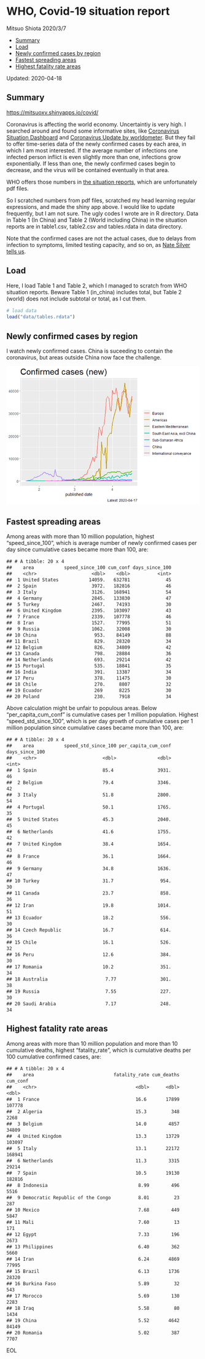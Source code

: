 WHO, Covid-19 situation report
================
Mitsuo Shiota
2020/3/7

  - [Summary](#summary)
  - [Load](#load)
  - [Newly confirmed cases by region](#newly-confirmed-cases-by-region)
  - [Fastest spreading areas](#fastest-spreading-areas)
  - [Highest fatality rate areas](#highest-fatality-rate-areas)

Updated: 2020-04-18

## Summary

<https://mitsuoxv.shinyapps.io/covid/>

Coronavirus is affecting the world economy. Uncertaintiy is very high. I
searched around and found some informative sites, like [Coronavirus
Situation
Dashboard](https://who.maps.arcgis.com/apps/opsdashboard/index.html#/c88e37cfc43b4ed3baf977d77e4a0667)
and [Coronavirus Update by
worldometer](https://www.worldometers.info/coronavirus/). But they fail
to offer time-series data of the newly confirmed cases by each area, in
which I am most interested. If the average number of infections one
infected person inflict is even slightly more than one, infections grow
exponentially. If less than one, the newly confirmed cases begin to
decrease, and the virus will be contained eventually in that area.

WHO offers those numbers in [the situation
reports](https://www.who.int/emergencies/diseases/novel-coronavirus-2019/situation-reports/),
which are unfortunately pdf files.

So I scratched numbers from pdf files, scratched my head learning
regular expressions, and made the shiny app above. I would like to
update frequently, but I am not sure. The ugly codes I wrote are in R
directory. Data in Table 1 (In China) and Table 2 (World including
China) in the situation reports are in table1.csv, table2.csv and
tables.rdata in data directory.

Note that the confirmed cases are not the actual cases, due to delays
from infection to symptoms, limited testing capacity, and so on, as
[Nate Silver tells
us](https://fivethirtyeight.com/features/coronavirus-case-counts-are-meaningless/).

## Load

Here, I load Table 1 and Table 2, which I managed to scratch from WHO
situation reports. Beware Table 1 (in\_china) includes total, but Table
2 (world) does not include subtotal or total, as I cut them.

``` r
# load data
load("data/tables.rdata")
```

## Newly confirmed cases by region

I watch newly confirmed cases. China is suceeding to contain the
coronavirus, but areas outside China now face the challenge.

![](README_files/figure-gfm/chart-1.png)<!-- -->

## Fastest spreading areas

Among areas with more than 10 million population, highest
“speed\_since\_100”, which is average number of newly confirmed cases
per day since cumulative cases became more than 100, are:

    ## # A tibble: 20 x 4
    ##    area           speed_since_100 cum_conf days_since_100
    ##    <chr>                    <dbl>    <dbl>          <int>
    ##  1 United States           14059.   632781             45
    ##  2 Spain                    3972.   182816             46
    ##  3 Italy                    3126.   168941             54
    ##  4 Germany                  2845.   133830             47
    ##  5 Turkey                   2467.    74193             30
    ##  6 United Kingdom           2395.   103097             43
    ##  7 France                   2339.   107778             46
    ##  8 Iran                     1527.    77995             51
    ##  9 Russia                   1062.    32008             30
    ## 10 China                     953.    84149             88
    ## 11 Brazil                    829.    28320             34
    ## 12 Belgium                   826.    34809             42
    ## 13 Canada                    798.    28884             36
    ## 14 Netherlands               693.    29214             42
    ## 15 Portugal                  535.    18841             35
    ## 16 India                     391.    13387             34
    ## 17 Peru                      378.    11475             30
    ## 18 Chile                     270.     8807             32
    ## 19 Ecuador                   269      8225             30
    ## 20 Poland                    230.     7918             34

Above calculation might be unfair to populous areas. Below
“per\_capita\_cum\_conf” is cumulative cases per 1 million population.
Highest “speed\_std\_since\_100”, which is per day growth of cumulative
cases per 1 million population since cumulative cases became more than
100, are:

    ## # A tibble: 20 x 4
    ##    area           speed_std_since_100 per_capita_cum_conf days_since_100
    ##    <chr>                        <dbl>               <dbl>          <int>
    ##  1 Spain                        85.4                3931.             46
    ##  2 Belgium                      79.4                3346.             42
    ##  3 Italy                        51.8                2800.             54
    ##  4 Portugal                     50.1                1765.             35
    ##  5 United States                45.3                2040.             45
    ##  6 Netherlands                  41.6                1755.             42
    ##  7 United Kingdom               38.4                1654.             43
    ##  8 France                       36.1                1664.             46
    ##  9 Germany                      34.8                1636.             47
    ## 10 Turkey                       31.7                 954.             30
    ## 11 Canada                       23.7                 858.             36
    ## 12 Iran                         19.8                1014.             51
    ## 13 Ecuador                      18.2                 556.             30
    ## 14 Czech Republic               16.7                 614.             36
    ## 15 Chile                        16.1                 526.             32
    ## 16 Peru                         12.6                 384.             30
    ## 17 Romania                      10.2                 351.             34
    ## 18 Australia                     7.77                301.             38
    ## 19 Russia                        7.55                227.             30
    ## 20 Saudi Arabia                  7.17                248.             34

## Highest fatality rate areas

Among areas with more than 10 million population and more than 10
cumulative deaths, highest “fatality\_rate”, which is cumulative deaths
per 100 cumulative confirmed cases, are:

    ## # A tibble: 20 x 4
    ##    area                             fatality_rate cum_deaths cum_conf
    ##    <chr>                                    <dbl>      <dbl>    <dbl>
    ##  1 France                                   16.6       17899   107778
    ##  2 Algeria                                  15.3         348     2268
    ##  3 Belgium                                  14.0        4857    34809
    ##  4 United Kingdom                           13.3       13729   103097
    ##  5 Italy                                    13.1       22172   168941
    ##  6 Netherlands                              11.3        3315    29214
    ##  7 Spain                                    10.5       19130   182816
    ##  8 Indonesia                                 8.99        496     5516
    ##  9 Democratic Republic of the Congo          8.01         23      287
    ## 10 Mexico                                    7.68        449     5847
    ## 11 Mali                                      7.60         13      171
    ## 12 Egypt                                     7.33        196     2673
    ## 13 Philippines                               6.40        362     5660
    ## 14 Iran                                      6.24       4869    77995
    ## 15 Brazil                                    6.13       1736    28320
    ## 16 Burkina Faso                              5.89         32      543
    ## 17 Morocco                                   5.69        130     2283
    ## 18 Iraq                                      5.58         80     1434
    ## 19 China                                     5.52       4642    84149
    ## 20 Romania                                   5.02        387     7707

EOL
